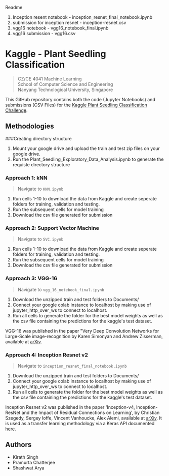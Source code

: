 Readme

1. Inception resent notebook - inception_resnet_final_notebook.ipynb
2. submission for inception resnet - inception-resnet.csv
3. vgg16 notebook - vgg16_notebook_final.ipynb
4. vgg16 submission - vgg16.csv


# Kaggle - Plant Seedling Classification
> CZ/CE 4041 Machine Learning \
> School of Computer Science and Engineering \
> Nanyang Technological University, Singapore

This GitHub repository contains both the code (Jupyter Notebooks) and submissions (CSV Files) for the [Kaggle Plant Seedling Classification Challenge](https://www.kaggle.com/c/plant-seedlings-classification). 

## Methodologies

###Creating directory structure
1. Mount your google drive and upload the train and test zip files on your google drive.
2. Run the Plant_Seedling_Exploratory_Data_Analysis.ipynb to generate the requiste directory structure

### Approach 1: kNN
> Navigate to `KNN.ipynb`

1. Run cells 1-10 to download the data from Kaggle and create seperate folders for training, validation and testing. 
2. Run the subsequent cells for model training
3. Download the csv file generated for submission


### Approach 2: Support Vector Machine
> Navigate to `SVC.ipynb`

1. Run cells 1-10 to download the data from Kaggle and create seperate folders for training, validation and testing. 
2. Run the subsequent cells for model training
3. Download the csv file generated for submission

### Approach 3: VGG-16
> Navigate to `vgg_16_notebook_final.ipynb`

1. Download the unzipped train and test folders to Documents/
2. Connect your google colab instance to localhost by making use of jupyter_http_over_ws to connect to localhost.
3. Run all cells to generate the folder for the best model weights as well as the csv file containing the predictions for the kaggle's test dataset.

VGG-16 was published in the paper "Very Deep Convolution Networks for Large-Scale image-recognition by Karen Simonyan and Andrew Zisserman, available at [arXiv](https://arxiv.org/pdf/1409.1556.pdf).

### Approach 4: Inception Resnet v2
> Navigate to `inception_resnet_final_notebook.ipynb`

1. Download the unzipped train and test folders to Documents/
2. Connect your google colab instance to localhost by making use of jupyter_http_over_ws to connect to localhost.
3. Run all cells to generate the folder for the best model weights as well as the csv file containing the predictions for the kaggle's test dataset. 

Inception Resnet v2 was published in the paper 'Inception-v4, Inception-ResNet and the Impact of Residual Connections on Learning', by Christian Szegedy, Sergey Ioffe, Vincent Vanhoucke, Alex Alemi, available at [arXiv](https://arxiv.org/abs/1602.07261). It is used as a transfer learning methodology via a Keras API documented [here](https://keras.io/api/applications/inceptionresnetv2/). 

## Authors

* Kirath Singh
* Pramurta Chatterjee
* Shashwat Arya
